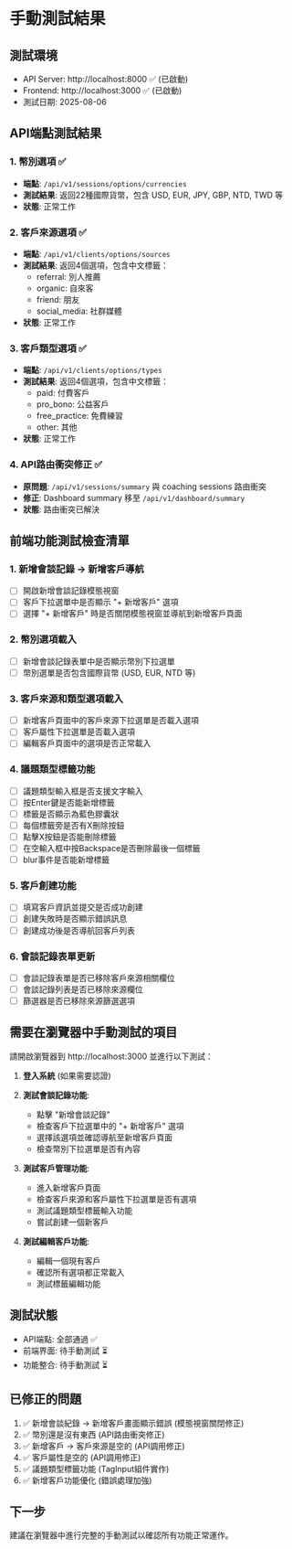 # 手動測試結果

## 測試環境
- API Server: http://localhost:8000 ✅ (已啟動)
- Frontend: http://localhost:3000 ✅ (已啟動)
- 測試日期: 2025-08-06

## API端點測試結果

### 1. 幣別選項 ✅
- **端點**: `/api/v1/sessions/options/currencies`
- **測試結果**: 返回22種國際貨幣，包含 USD, EUR, JPY, GBP, NTD, TWD 等
- **狀態**: 正常工作

### 2. 客戶來源選項 ✅
- **端點**: `/api/v1/clients/options/sources`
- **測試結果**: 返回4個選項，包含中文標籤：
  - referral: 別人推薦
  - organic: 自來客  
  - friend: 朋友
  - social_media: 社群媒體
- **狀態**: 正常工作

### 3. 客戶類型選項 ✅
- **端點**: `/api/v1/clients/options/types`
- **測試結果**: 返回4個選項，包含中文標籤：
  - paid: 付費客戶
  - pro_bono: 公益客戶
  - free_practice: 免費練習
  - other: 其他
- **狀態**: 正常工作

### 4. API路由衝突修正 ✅
- **原問題**: `/api/v1/sessions/summary` 與 coaching sessions 路由衝突
- **修正**: Dashboard summary 移至 `/api/v1/dashboard/summary`
- **狀態**: 路由衝突已解決

## 前端功能測試檢查清單

### 1. 新增會談記錄 → 新增客戶導航 
- [ ] 開啟新增會談記錄模態視窗
- [ ] 客戶下拉選單中是否顯示 "+ 新增客戶" 選項
- [ ] 選擇 "+ 新增客戶" 時是否關閉模態視窗並導航到新增客戶頁面

### 2. 幣別選項載入
- [ ] 新增會談記錄表單中是否顯示幣別下拉選單
- [ ] 幣別選單是否包含國際貨幣 (USD, EUR, NTD 等)

### 3. 客戶來源和類型選項載入  
- [ ] 新增客戶頁面中的客戶來源下拉選單是否載入選項
- [ ] 客戶屬性下拉選單是否載入選項
- [ ] 編輯客戶頁面中的選項是否正常載入

### 4. 議題類型標籤功能
- [ ] 議題類型輸入框是否支援文字輸入
- [ ] 按Enter鍵是否能新增標籤
- [ ] 標籤是否顯示為藍色膠囊狀
- [ ] 每個標籤旁是否有X刪除按鈕
- [ ] 點擊X按鈕是否能刪除標籤
- [ ] 在空輸入框中按Backspace是否刪除最後一個標籤
- [ ] blur事件是否能新增標籤

### 5. 客戶創建功能
- [ ] 填寫客戶資訊並提交是否成功創建
- [ ] 創建失敗時是否顯示錯誤訊息
- [ ] 創建成功後是否導航回客戶列表

### 6. 會談記錄表單更新
- [ ] 會談記錄表單是否已移除客戶來源相關欄位
- [ ] 會談記錄列表是否已移除來源欄位
- [ ] 篩選器是否已移除來源篩選選項

## 需要在瀏覽器中手動測試的項目

請開啟瀏覽器到 http://localhost:3000 並進行以下測試：

1. **登入系統** (如果需要認證)
2. **測試會談記錄功能**:
   - 點擊 "新增會談記錄"
   - 檢查客戶下拉選單中的 "+ 新增客戶" 選項
   - 選擇該選項並確認導航至新增客戶頁面
   - 檢查幣別下拉選單是否有內容

3. **測試客戶管理功能**:
   - 進入新增客戶頁面
   - 檢查客戶來源和客戶屬性下拉選單是否有選項
   - 測試議題類型標籤輸入功能
   - 嘗試創建一個新客戶

4. **測試編輯客戶功能**:
   - 編輯一個現有客戶
   - 確認所有選項都正常載入
   - 測試標籤編輯功能

## 測試狀態
- API端點: 全部通過 ✅
- 前端界面: 待手動測試 ⏳
- 功能整合: 待手動測試 ⏳

## 已修正的問題
1. ✅ 新增會談紀錄 → 新增客戶畫面顯示錯誤 (模態視窗關閉修正)
2. ✅ 幣別還是沒有東西 (API路由衝突修正)  
3. ✅ 新增客戶 → 客戶來源是空的 (API調用修正)
4. ✅ 客戶屬性是空的 (API調用修正)
5. ✅ 議題類型標籤功能 (TagInput組件實作)
6. ✅ 新增客戶功能優化 (錯誤處理加強)

## 下一步
建議在瀏覽器中進行完整的手動測試以確認所有功能正常運作。